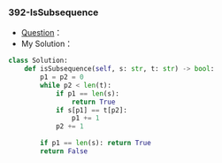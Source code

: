 

### 392-IsSubsequence

+ [Question](https://leetcode-cn.com/problems/is-subsequence/)：
+ My Solution：

```python
class Solution:
    def isSubsequence(self, s: str, t: str) -> bool:
        p1 = p2 = 0
        while p2 < len(t):
            if p1 == len(s): 
                return True
            if s[p1] == t[p2]:
                p1 += 1
            p2 += 1
        
        if p1 == len(s): return True
        return False
```

